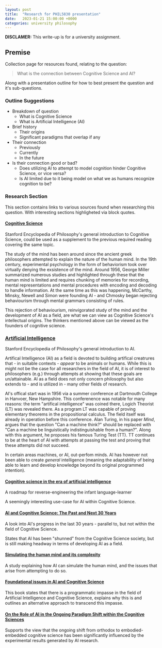 ```yaml
---
layout: post
title:  "Research for PHIL5830 presentation"
date:   2023-01-21 15:00:00 +0000
categories: university philosophy
---
```


**DISCLAMER:** This write-up is for a university assignment. 

## Premise

Collection page for resources found, relating to the question:
> What is the connection between Cognitive Science and AI? 

Along with a presentation outline for how to best present the question and it's sub-questions.

### Outline Suggestions

- Breakdown of question
	- What is Cognitive Science
	- What is Artificial Intelligence (AI)
- Brief history
	- Their origins
	- Significant paradigms that overlap if any
- Their connection
	- Previously
	- Currently
	- In the future
- Is their connection good or bad?
	- Does utilizing AI to attempt to model cognition hinder Cognitive Science, or vice versa?
	- Is AI limited due to it being model on what we as humans recognize cognition to be?

### Research Section

This section contains links to various sources found when researching this question. With interesting sections highligheted via block quotes.

#### [Cognitive Science](https://plato.stanford.edu/entries/cognitive-science)
Stanford Encyclopedia of Philosophy's general introduction to Cognitive Science, could be used as a supplement to the previous required reading covering the same topic.

The study of the mind has been around since the ancient greek philosophers attempted to explain the nature of the human mind. In the 19th century, experimental psychology in the form of behaviorism took over virtually denying the exsistence of the mind.
Around 1956, George Miller summarized numerous studies and highlighted through these that the human mind is limited and requires chunking of memories for recording, mental representations and mental procedures with encoding and decoding to handle information.
At the same time as this was happening, McCarthy, Minsky, Newell and Simon were founding AI - and Chmosky began rejecting behaviourism through mental grammars consisting of rules.

This rejection of behaviourism, reinvigorated study of the mind and the development of AI as a field, are what we can view as Cognitive Science's intellectual origins. The thinkers mentioned above can be viewed as the founders of cognitive science.

### [Artificial Intelligence](https://plato.stanford.edu/entries/artificial-intelligence/)
Stanford Encyclopedia of Philosophy's general introduction to AI.

Artifical Intelligence (AI) as a field is devoted to building artifical creatrures that - in suitable contexts - *appear* to be animals or humans. While this is might not be the case for all researchers in the field of AI, it is of interest to philosophers (e.g.) through attempts at showing that these goals are un/attainable.
AI as a field does not only concern philosophy but also extends to - and is utilized in - many other fields of research.

AI's offical start was in 1956 via a summer conference at Dartmouth College in Hanvoer, New Hampshire. This conferenence was notable for many reasons: the term "artifical intelligence" was coined there, Logich Theorist (LT) was revealed there. As a program LT was capable of proving elementary theorems in the propositional calculus.
The field itself was already in operation before this conference. Alan Turing, in his paper *Mind*, argues that the question "Can a machine think?" should be replaced with "Can a machine be linguistically indistinguishable from a human?". Along with this argument, he proposes his famous Turing Test (TT). TT continues to be at the heart of AI with attempts at passing the test and proving that these attempts did not succeed.

In certain areas machines, or AI, out-perfom minds. AI has however not been able to create *general* intelligence (meaning the adaptability of being able to learn and develop knowledge beyond its original programmed intention).


#### [Cognitive science in the era of artificial intelligence](https://www.sciencedirect.com/science/article/abs/pii/S0010027717303013)
A roadmap for reverse-engineering the infant language-learner

A seemingly interesting use-case for AI within Cognitive Science. 

#### [AI and Cognitive Science: The Past and Next 30 Years](https://onlinelibrary.wiley.com/doi/full/10.1111/j.1756-8765.2010.01083.x)
A look into AI's progress in the last 30 years - parallel to, but not within the field of Cognitive Science.

States that AI has been "shunned" from the Cognitive Science society, but is still making headway in terms of developing AI as a field.

#### [Simulating the human mind and its complexity](https://ietresearch.onlinelibrary.wiley.com/doi/full/10.1049/ccs.2019.0022)
A study explaining how AI can simulate the human mind, and the issues that arise from attempting to do so.

#### [Foundational issues in AI and Cognitive Science](https://books.google.co.uk/books?hl=en&lr=&id=mLleWkFyESoC&oi=fnd&pg=PP1&dq=cognitive+science+and+ai&ots=Mno-Hff6UW&sig=pX5-T_5_OVDPU6jyw5Gd5rt2YxU#v=onepage&q&f=false) 
This book states that there is a programmatic impasse in the field of Artificial Intelligence and Cognitive Science, explains why this is and outlines an alternative approach to transcend this impasse.

#### [On the Role of AI in the Ongoing Paradigm Shift within the Cognitive Sciences](https://link.springer.com/chapter/10.1007/978-3-540-77296-5_7)
Supports the view that the ongoing shift from orthodox to embodied-embedded cognitive science has been significantly influenced by the experimental results generated by AI research.
